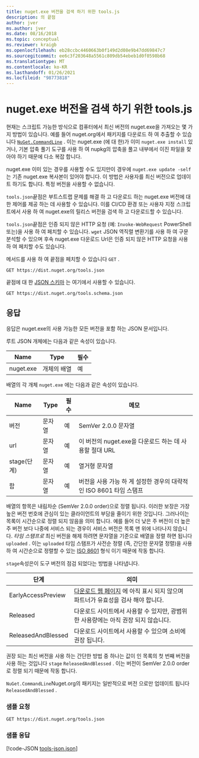 ```yaml
---
title: nuget.exe 버전을 검색 하기 위한 tools.js
description: 의 끝점
author: jver
ms.author: jver
ms.date: 08/16/2018
ms.topic: conceptual
ms.reviewer: kraigb
ms.openlocfilehash: eb28ccbc4460663b0f149d2d08e9b47dd69847c7
ms.sourcegitcommit: ee6c3f203648a5561c809db54ebeb1d0f0598b68
ms.translationtype: MT
ms.contentlocale: ko-KR
ms.lasthandoff: 01/26/2021
ms.locfileid: "98773818"
---
```

# <a name="toolsjson-for-discovering-nugetexe-versions"></a>nuget.exe 버전을 검색 하기 위한 tools.js

현재는 스크립트 가능한 방식으로 컴퓨터에서 최신 버전의 nuget.exe을 가져오는 몇 가지 방법이 있습니다. 예를 들어 nuget.org에서 패키지를 다운로드 하 여 추출할 수 있습니다 [`NuGet.CommandLine`](https://www.nuget.org/packages/NuGet.CommandLine/) . 이는 nuget.exe (에 대 한)가 이미 `nuget.exe install` 있거나, 기본 압축 풀기 도구를 사용 하 여 nupkg의 압축을 풀고 내부에서 이진 파일을 찾아야 하기 때문에 다소 복잡 합니다.

nuget.exe 이미 있는 경우를 사용할 수도 있지만이 경우에 `nuget.exe update -self` 는 기존 nuget.exe 복사본이 있어야 합니다. 이 방법은 사용자를 최신 버전으로 업데이트 하기도 합니다. 특정 버전을 사용할 수 없습니다.

`tools.json`끝점은 부트스트랩 문제를 해결 하 고 다운로드 하는 nuget.exe 버전에 대 한 제어를 제공 하는 데 사용할 수 있습니다. 이를 CI/CD 환경 또는 사용자 지정 스크립트에서 사용 하 여 nuget.exe의 릴리스 버전을 검색 하 고 다운로드할 수 있습니다.

`tools.json`끝점은 인증 되지 않은 HTTP 요청 (예: `Invoke-WebRequest` PowerShell 또는)을 사용 하 여 페치할 수 있습니다. `wget` JSON 역직렬 변환기를 사용 하 여 구문 분석할 수 있으며 후속 nuget.exe 다운로드 Url은 인증 되지 않은 HTTP 요청을 사용 하 여 페치할 수도 있습니다.

메서드를 사용 하 여 끝점을 페치할 수 있습니다 `GET` .

```
GET https://dist.nuget.org/tools.json
```

끝점에 대 한 [JSON 스키마](https://json-schema.org/) 는 여기에서 사용할 수 있습니다.

```
GET https://dist.nuget.org/tools.schema.json
```

## <a name="response"></a>응답

응답은 nuget.exe의 사용 가능한 모든 버전을 포함 하는 JSON 문서입니다.

루트 JSON 개체에는 다음과 같은 속성이 있습니다.

Name      | Type             | 필수
--------- | ---------------- | --------
nuget.exe | 개체의 배열 | 예

배열의 각 개체 `nuget.exe` 에는 다음과 같은 속성이 있습니다.

Name     | Type   | 필수 | 메모
-------- | ------ | -------- | -----
버전  | 문자열 | 예      | SemVer 2.0.0 문자열
url      | 문자열 | 예      | 이 버전의 nuget.exe을 다운로드 하는 데 사용할 절대 URL
stage(단계)    | 문자열 | 예      | 열거형 문자열
함 | 문자열 | 예      | 버전을 사용 가능 하 게 설정한 경우의 대략적인 ISO 8601 타임 스탬프

배열의 항목은 내림차순 (SemVer 2.0.0 order)으로 정렬 됩니다. 이러한 보장은 가장 높은 버전 번호에 관심이 있는 클라이언트의 부담을 줄이기 위한 것입니다. 그러나이는 목록이 시간순으로 정렬 되지 않음을 의미 합니다. 예를 들어 더 낮은 주 버전이 더 높은 주 버전 보다 나중에 서비스 되는 경우이 서비스 버전은 목록 맨 위에 나타나지 않습니다. *타임 스탬프로* 최신 버전을 해제 하려면 문자열을 기준으로 배열을 정렬 하면 됩니다 `uploaded` . 이는 `uploaded` 타임 스탬프가 사전순 정렬 (즉, 간단한 문자열 정렬)을 사용 하 여 시간순으로 정렬할 수 있는 [ISO 8601](https://www.iso.org/iso-8601-date-and-time-format.html) 형식 이기 때문에 작동 합니다.

`stage`속성은이 도구 버전의 점검 되었다는 방법을 나타냅니다. 

단계              | 의미
------------------ | ------
EarlyAccessPreview | [다운로드 웹 페이지](https://www.nuget.org/downloads) 에 아직 표시 되지 않으며 파트너가 유효성을 검사 해야 합니다.
Released           | 다운로드 사이트에서 사용할 수 있지만, 광범위 한 사용량에는 아직 권장 되지 않습니다.
ReleasedAndBlessed | 다운로드 사이트에서 사용할 수 있으며 소비에 권장 됩니다.

권장 되는 최신 버전을 사용 하는 간단한 방법 중 하나는 값이 인 목록의 첫 번째 버전을 사용 하는 것입니다 `stage` `ReleasedAndBlessed` . 이는 버전이 SemVer 2.0.0 order로 정렬 되기 때문에 작동 합니다.

`NuGet.CommandLine`Nuget.org의 패키지는 일반적으로 버전 으로만 업데이트 됩니다 `ReleasedAndBlessed` .

### <a name="sample-request"></a>샘플 요청

```
GET https://dist.nuget.org/tools.json
```

### <a name="sample-response"></a>샘플 응답

[!code-JSON [tools-json.json](./_data/tools-json.json)]
